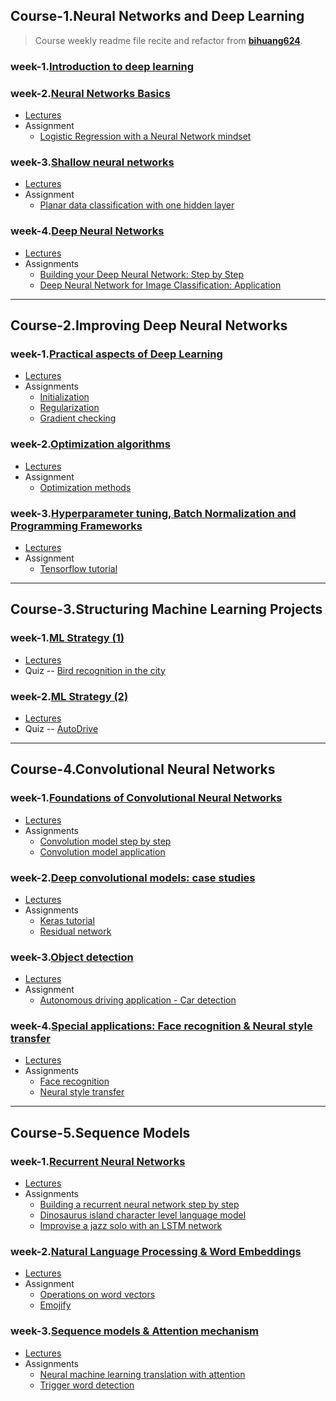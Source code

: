 ## Course-1.Neural Networks and Deep Learning
> Course weekly readme file recite and refactor from **[bihuang624](https://github.com/bighuang624/Andrew-Ng-Deep-Learning-notes/tree/master/docs)**.
### week-1.[Introduction to deep learning](./1_Neural_Networks_and_Deep_Learning/week_1)
### week-2.[Neural Networks Basics](./1_Neural_Networks_and_Deep_Learning/week_2)
- [Lectures](./1_Neural_Networks_and_Deep_Learning/week_2/lectures)
- Assignment
    - [Logistic Regression with a Neural Network mindset](./1_Neural_Networks_and_Deep_Learning/week_2/1_assignment.ipynb)
### week-3.[Shallow neural networks](./1_Neural_Networks_and_Deep_Learning/week_3)
- [Lectures](./1_Neural_Networks_and_Deep_Learning/week_3/lectures)
- Assignment
    - [Planar data classification with one hidden layer](./1_Neural_Networks_and_Deep_Learning/week_3/assignment.ipynb)
### week-4.[Deep Neural Networks](./1_Neural_Networks_and_Deep_Learning/week_4)
- [Lectures](./1_Neural_Networks_and_Deep_Learning/week_4/lectures)
- Assignments 
    - [Building your Deep Neural Network: Step by Step](./1_Neural_Networks_and_Deep_Learning/week_4/assignment4_1.ipynb)
    - [Deep Neural Network for Image Classification: Application](./1_Neural_Networks_and_Deep_Learning/week_4/assignment4_2.ipynb)
---

## Course-2.Improving Deep Neural Networks
### week-1.[Practical aspects of Deep Learning](./2_Improving_Deep_Neural_Networks/week_1)
- [Lectures](./2_Improving_Deep_Neural_Networks/week_1/lectures)
- Assignments
    - [Initialization](./2_Improving_Deep_Neural_Networks/week_1/1.Initialization.ipynb)
    - [Regularization](./2_Improving_Deep_Neural_Networks/week_1/2.Regularization.ipynb)
    - [Gradient checking](./2_Improving_Deep_Neural_Networks/week_1/3.Gradient+Checking.ipynb)
### week-2.[Optimization algorithms](./2_Improving_Deep_Neural_Networks/week_2)
- [Lectures](./2_Improving_Deep_Neural_Networks/week_2/lectures)
- Assignment
    - [Optimization methods](./2_Improving_Deep_Neural_Networks/week_2/Optimization+methods.ipynb)
### week-3.[Hyperparameter tuning, Batch Normalization and Programming Frameworks](./2_Improving_Deep_Neural_Networks/week_3)
- [Lectures](./2_Improving_Deep_Neural_Networks/week_3/lectures)
- Assignment
    - [Tensorflow tutorial](./2_Improving_Deep_Neural_Networks/week_3/Tensorflow+Tutorial.ipynb)
---

## Course-3.Structuring Machine Learning Projects
### week-1.[ML Strategy (1)](./3_Structuring_Machine_Learning_Projects/week_1)
- [Lectures](./3_Structuring_Machine_Learning_Projects/week_1/lectures)
- Quiz -- [Bird recognition in the city](./3_Structuring_Machine_Learning_Projects/week_1/week1-Bird_recognition_in_the_city.png)
### week-2.[ML Strategy (2)](./3_Structuring_Machine_Learning_Projects/week_2)
- [Lectures](./3_Structuring_Machine_Learning_Projects/week_2/lectures)
- Quiz -- [AutoDrive](./3_Structuring_Machine_Learning_Projects/week_2/week2-Autodrive.png)
---


## Course-4.Convolutional Neural Networks
### week-1.[Foundations of Convolutional Neural Networks](./4_Convolutional_Neural_Networks/week_1)
- [Lectures](./4_Convolutional_Neural_Networks/week_1/lectures)
- Assignments
    - [Convolution model step by step](./4_Convolutional_Neural_Networks/week_1/1_Convolution_model_Step_by_Step_v2.ipynb)
    - [Convolution model application](./4_Convolutional_Neural_Networks/week_1/2_Convolution_model_Application_v1.ipynb)
### week-2.[Deep convolutional models: case studies](./4_Convolutional_Neural_Networks/week_2)
- [Lectures](./4_Convolutional_Neural_Networks/week_2/lectures)
- Assignments 
    - [Keras tutorial](./4_Convolutional_Neural_Networks/week_2/KerasTutorial/Keras_Tutorial_Happy_House_v2.ipynb)
    - [Residual network](./4_Convolutional_Neural_Networks/week_2/ResNets/Residual_Networks_v2.ipynb)
### week-3.[Object detection](./4_Convolutional_Neural_Networks/week_3)
- [Lectures](./4_Convolutional_Neural_Networks/week_3/lectures)
- Assignment
    - [Autonomous driving application - Car detection](./4_Convolutional_Neural_Networks/week_3/Autonomous_driving_application_Car_detection_v1.ipynb)
### week-4.[Special applications: Face recognition & Neural style transfer](./4_Convolutional_Neural_Networks/week_4)
- [Lectures](./4_Convolutional_Neural_Networks/week_4/lectures)
- Assignments
    - [Face recognition](./4_Convolutional_Neural_Networks/week_4/FaceRecognition/Face_Recognition_for_the_Happy_House-v3.ipynb)
    - [Neural style transfer](./4_Convolutional_Neural_Networks/week_4/NeuralStyleTransfer/Art_Generation_with_Neural_Style_Transfer_v2.ipynb)
---

## Course-5.Sequence Models
### week-1.[Recurrent Neural Networks](./5_Sequence_Models/week_1)
- [Lectures](./)
- Assignments
    - [Building a recurrent neural network step by step](./5_Sequence_Models/week_1/1_building-rnn-step-by-step/Building_a_Recurrent_Neural_Network_Step_by_Step.ipynb)
    - [Dinosaurus island character level language model ](./5_Sequence_Models/week_1/2_dinosaur-island-character-level-language-model/Dinosaurus_Island_Character_level_language_model.ipynb)
    - [Improvise a jazz solo with an LSTM network](./5_Sequence_Models/week_1/3_jazz-improvisation-with-lstm/Improvise_a_Jazz_Solo_with_an_LSTM_Network.ipynb)
### week-2.[Natural Language Processing & Word Embeddings](./5_Sequence_Models/week_2)
- [Lectures](./5_Sequence_Models/week_2/lectures)
- Assignment
    - [Operations on word vectors](./5_Sequence_Models/week_2/1_word-vector-representation/Operations_on_word_vectors.ipynb)
    - [Emojify](./5_Sequence_Models/week_2/2_emojify/Emojify.ipynb)
### week-3.[Sequence models & Attention mechanism](./5_Sequence_Models/week_3)
- [Lectures](./5_Sequence_Models/week_3/lectures)
- Assignments
    - [Neural machine learning translation with attention](./5_Sequence_Models/week_3/1_machine-translation/Neural_machine_translation_with_attention.ipynb)
    - [Trigger word detection](./5_Sequence_Models/week_3/2_trigger-word-detection/Trigger_word_detection.ipynb)
